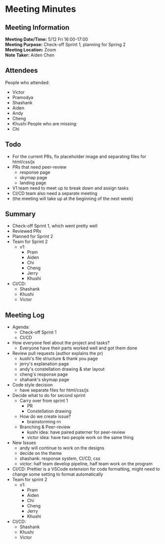 # Meeting Minutes

## Meeting Information

**Meeting Date/Time:** 5/12 Fri 16:00-17:00 <br>
**Meeting Purpose:** Check-off Sprint 1, planning for Spring 2 <br>
**Meeting Location:** Zoom <br>
**Note Taker:** Aiden Chen <br>

## Attendees

People who attended:

- Victor
- Pramodya
- Shashank
- Aiden
- Andy
- Cheng
- Khushi
  People who are missing:
- Chi

## Todo

- For the current PRs, fix placeholder image and separating files for html/css/js
- PRs that need peer-review
  - response page
  - skymap page
  - landing page
- V1 team need to meet up to break down and assign tasks
- CI/CD team also need a separate meeting
- (the meeting will take up at the beginning of the next week)

## Summary

- Check-off Sprint 1, which went pretty well
- Reviewed PRs
- Planned for Sprint 2
- Team for Sprint 2
  - v1:
    - Pram
    - Aiden
    - Chi
    - Cheng
    - Jerry
    - Khushi
- CI/CD:
  - Shashank
  - Khushi
  - Victor

## Meeting Log

- Agenda:
  - Check-off Sprint 1
  - CI/CD
- How everyone feel about the project and tasks?
  - Everyone have their parts worked well and got them done
- Review pull requests (author explains the pr)
  - kushi's file structure & thank you page
  - jerry's explanation page
  - andy's constellation drawing & star layout
  - cheng's response page
  - shahank's skymap page
- Code style decision
  - have separate files for html/css/js
- Decide what to do for second sprint
  - Carry over from sprint 1
    - PR
    - Constellation drawing
  - How do we create issue?
    - brainstorming rn
  - Branching & Peer-review
    - kushi idea: have paired paterner for peer-review
    - victor idea: have two people work on the same thing
- New Issues
  - andy will continue to work on the designs
  - decide on the theme
  - shashank: response system, CI/CD, css
  - victor: half team develop pipeline, half team work on the program
- CI/CD: Prettier is a VSCode extension for code formatting, might need to change some setting to format automatically
- Team for sprint 2
  - v1:
    - Pram
    - Aiden
    - Chi
    - Cheng
    - Jerry
    - Khushi
- CI/CD:
  - Shashank
  - Khushi
  - Victor
